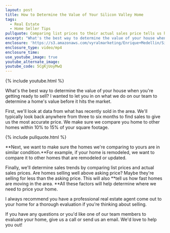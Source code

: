 ```yaml
---
layout: post
title: How to Determine the Value of Your Silicon Valley Home
tags:
  - Real Estate
  - Home Seller Tips
pullquote: Comparing list prices to their actual sales price tells us how the market is moving in your neighborhood.
excerpt: "What's the best way to determine the value of your house when you're getting ready to sell? I wanted to let you in on what we do on our team to determine a home's value before it hits the market."
enclosure: 'https://s3.amazonaws.com/vyralmarketing/Enrique+Medellin/Silicon+Valley+Real+Estate-+How+to+accurately+price+your+house+for+the+market.mp4'
enclosure_type: video/mp4
enclosure_time:
use_youtube_image: true
youtube_alternate_image:
youtube_code: 5CgKjUoyMwQ
---
```



{% include youtube.html %}

What's the best way to determine the value of your house when you're getting ready to sell? I wanted to let you in on what we do on our team to determine a home's value before it hits the market.

First, we'll look at data from what has recently sold in the area. We'll typically look back anywhere from three to six months to find sales to give us the most accurate price. We make sure we compare you home to other homes within 10% to 15% of your square footage.

{% include pullquote.html %}

**Next, we want to make sure the homes we're comparing to yours are in similar condition.**For example, if your home is remodeled, we want to compare it to other homes that are remodeled or updated.

Finally, we'll determine sales trends by comparing list prices and actual sales prices. Are homes selling well above asking price? Maybe they're selling for less than the asking price. This will also&nbsp;**tell us how fast homes are moving in the area.&nbsp;**All these factors will help determine where we need to price your home.

I always recommend you have a professional real estate agent come out to your home for a thorough evaluation if you're thinking about selling.

If you have any questions or you'd like one of our team members to evaluate your home, give us a call or send us an email. We'd love to help you out!
